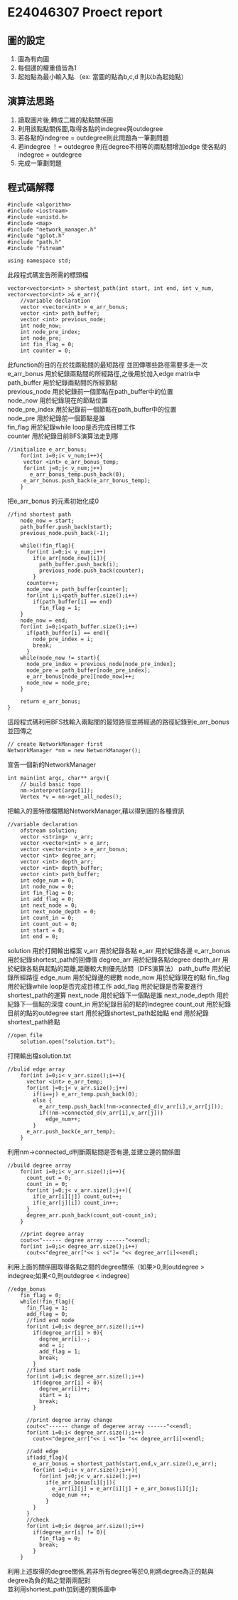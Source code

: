 # E24046307 Proect report
## 圖的設定
1. 圖為有向圖
2. 每個邊的權重值皆為1
3. 起始點為最小輸入點.（ex: 當圖的點為b,c,d 則以b為起始點）

## 演算法思路
1. 讀取圖片後,轉成二維的點點關係圖
2. 利用該點點關係圖,取得各點的indegree與outdegree
3. 若各點的indegree = outdegree則此問題為一筆劃問題
4. 若indegree ！= outdegree 則在degree不相等的兩點間增加edge 使各點的indegree = outdegree
5. 完成一筆劃問題

## 程式碼解釋
```
#include <algorithm>
#include <iostream>
#include <unistd.h>
#include <map>
#include "network_manager.h"
#include "gplot.h"
#include "path.h"
#include "fstream"

using namespace std;
```
此段程式碼宣告所需的標頭檔

```
vector<vector<int> > shortest_path(int start, int end, int v_num, vector<vector<int> >& e_arr){
    //variable declaration
    vector <vector<int> > e_arr_bonus;
    vector <int> path_buffer;
    vector <int> previous_node;
    int node_now;
    int node_pre_index;
    int node_pre;
    int fin_flag = 0;
    int counter = 0;
```

此function的目的在於找兩點間的最短路徑 並回傳哪些路徑需要多走一次  
e_arr_bonus 用於紀錄兩點間的所經路徑,之後用於加入edge matrix中  
path_buffer 用於紀錄兩點間的所經節點  
previous_node 用於紀錄前一個節點在path_buffer中的位置  
node_now 用於紀錄現在的節點位置  
node_pre_index 用於紀錄前一個節點在path_buffer中的位置  
node_pre 用於紀錄前一個節點是誰  
fin_flag 用於紀錄while loop是否完成目標工作  
counter 用於紀錄目前BFS演算法走到哪  

```
//initialize e_arr_bonus;
    for(int i=0;i< v_num;i++){
     vector <int> e_arr_bonus_temp; 
     for(int j=0;j< v_num;j++)
       e_arr_bonus_temp.push_back(0);
     e_arr_bonus.push_back(e_arr_bonus_temp);
    }
```
把e_arr_bonus 的元素初始化成0  
```
//find shortest path
    node_now = start;
    path_buffer.push_back(start);
    previous_node.push_back(-1);

    while(!fin_flag){
      for(int i=0;i< v_num;i++)
        if(e_arr[node_now][i]){
          path_buffer.push_back(i);
          previous_node.push_back(counter);
        }
      counter++;
      node_now = path_buffer[counter];
      for(int i;i<path_buffer.size();i++)
        if(path_buffer[i] == end)
          fin_flag = 1;
    }    
    node_now = end;
    for(int i=0;i<path_buffer.size();i++)
      if(path_buffer[i] == end){
        node_pre_index = i;
        break;
      }
    while(node_now != start){
      node_pre_index = previous_node[node_pre_index];
      node_pre = path_buffer[node_pre_index];
      e_arr_bonus[node_pre][node_now]++;
      node_now = node_pre;
    }
    
    return e_arr_bonus;
}
```
這段程式碼利用BFS找輸入兩點間的最短路徑並將經過的路徑紀錄到e_arr_bonus並回傳之  
```
// create NetworkManager first
NetworkManager *nm = new NetworkManager();
```
宣告一個新的NetworkManager
```
int main(int argc, char** argv){
    // build basic topo
    nm->interpret(argv[1]);
    Vertex *v = nm->get_all_nodes();
```
把輸入的圖特徵檔餵給NetworkManager,藉以得到圖的各種資訊
```
//variable declaration
    ofstream solution;
    vector <string>  v_arr;
    vector <vector<int> > e_arr;
    vector <vector<int> > e_arr_bonus;
    vector <int> degree_arr;
    vector <int> depth_arr;
    vector <int> depth_buffer;
    vector <int> path_buffer;
    int edge_num = 0;
    int node_now = 0;
    int fin_flag = 0;
    int add_flag = 0;
    int next_node = 0;
    int next_node_depth = 0;
    int count_in = 0;
    int count_out = 0;
    int start = 0;
    int end = 0;
```
solution 用於打開輸出檔案
v_arr 用於紀錄各點
e_arr 用於紀錄各邊
e_arr_bonus 用於紀錄shortest_path的回傳值
degree_arr 用於紀錄各點degree
depth_arr 用於紀錄各點與起點的距離,距離較大則優先訪問（DFS演算法）
path_buffe 用於紀錄所經路徑
edge_num 用於紀錄邊的總數
node_now 用於紀錄現在的點
fin_flag 用於紀錄while loop是否完成目標工作
add_flag 用於紀錄是否需要進行shortest_path的運算
next_node 用於紀錄下一個點是誰
next_node_depth 用於紀錄下一個點的深度
count_in 用於紀錄目前的點的indegree
count_out 用於紀錄目前的點的outdegree
start 用於紀錄shortest_path起始點
end 用於紀錄shortest_path終點
```
//open file
    solution.open("solution.txt");
```
打開輸出檔solution.txt
```
//bulid edge array
    for(int i=0;i< v_arr.size();i++){
      vector <int> e_arr_temp; 
      for(int j=0;j< v_arr.size();j++)
        if(i==j) e_arr_temp.push_back(0);
        else {
          e_arr_temp.push_back(!nm->connected_d(v_arr[i],v_arr[j]));
          if(!nm->connected_d(v_arr[i],v_arr[j]))
            edge_num++;
        }
      e_arr.push_back(e_arr_temp);
    }
```
利用nm->connected_d判斷兩點間是否有邊,並建立邊的關係圖
```
//build degree array
    for(int i=0;i< v_arr.size();i++){
      count_out = 0;
      count_in = 0;
      for(int j=0;j< v_arr.size();j++){
        if(e_arr[i][j]) count_out++;
        if(e_arr[j][i]) count_in++;
      }
      degree_arr.push_back(count_out-count_in);
    }

    //print degree array
    cout<<"------ degree array ------"<<endl;
    for(int i=0;i< degree_arr.size();i++)
      cout<<"degree_arr["<< i <<"]= "<< degree_arr[i]<<endl;
```
利用上面的關係圖取得各點之間的degree關係（如果>0,則outdegree > indegree;如果<0,則outdegree < indegree）
```
//edge_bonus
    fin_flag = 0;
    while(!fin_flag){
      fin_flag = 1;
      add_flag = 0; 
      //find end node
      for(int i=0;i< degree_arr.size();i++)
        if(degree_arr[i] > 0){
          degree_arr[i]--;
          end = i;
          add_flag = 1;
          break;
        }
      //find start node
      for(int i=0;i< degree_arr.size();i++)
        if(degree_arr[i] < 0){
          degree_arr[i]++;
          start = i;
          break;
        }

      //print degree array change
      cout<<"------ change of degeree array ------"<<endl;
      for(int i=0;i< degree_arr.size();i++)
        cout<<"degree_arr["<< i <<"]= "<< degree_arr[i]<<endl;

      //add edge
      if(add_flag){
        e_arr_bonus = shortest_path(start,end,v_arr.size(),e_arr);
        for(int i=0;i< v_arr.size();i++){
          for(int j=0;j< v_arr.size();j++)
            if(e_arr_bonus[i][j]){
              e_arr[i][j] = e_arr[i][j] + e_arr_bonus[i][j];
              edge_num ++;
            }
        }
      }
      //check
      for(int i=0;i< degree_arr.size();i++)
        if(degree_arr[i] != 0){
          fin_flag = 0;
          break;
        }
    }
```
利用上述取得的degree關係,若非所有degree等於0,則將degree為正的點與degree為負的點之間兩兩配對  
並利用shortest_path加到邊的關係圖中
